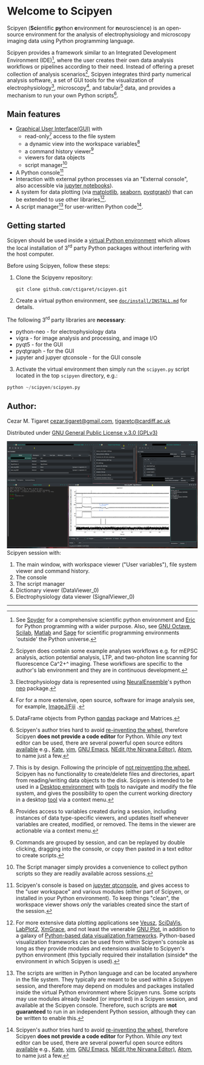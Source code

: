 # Welcome to Scipyen

Scipyen (**Sci**entific **py**thon **e**nvironment for **n**euroscience) is an
open-source environment for the analysis of electrophysiology and 
microscopy imaging data using Python programming language. 

Scipyen provides a framework similar to an Integrated 
Development Environment (IDE)[^1], where the user creates their own data 
analysis workflows or pipelines according to their need. Instead of offering a preset collection of analysis scenarios[^2], Scipyen integrates
third party numerical analysis software, a set of GUI tools for the visualization
of electrophysiology[^3], microscopy[^4], and tabular[^5] data, and provides a mechanism to run your own Python scripts[^6].

## Main features
* [Graphical User Interface](https://en.wikipedia.org/wiki/Graphical_user_interface)[(GUI)](#Scipyen_screenshot) with 
    - read-only[^7] access to the file system
    - a dynamic view into the workspace variables[^8]
    - a command history viewer[^9]
    - viewers for data objects
    - script manager[^10]
* A Python console[^11]
* Interaction with external python processes via an "External console", also accessible via [jupyter notebooks](https://jupyter.org/)).
* A system for data plotting (via [matplotlib](https://matplotlib.org/), [seaborn](https://seaborn.pydata.org/), [pyqtgraph](https://www.pyqtgraph.org/)) that can be extended to use other libraries[^12].
* A script manager[^13] for user-written Python code[^6].

## <a name=use_virtual_environment></a>Getting started
Scipyen should be used inside a [virtual Python environment](https://www.google.com/search?q=virtual+python+environment) which allows the local installation of 3<sup>rd</sup> party Python packages without interfering with the host computer. 

Before using Scipyen, follow these steps:

1. Clone the Scipyenv repository:
    ```
    git clone github.com/ctigaret/scipyen.git
    ```
2. Create a virtual python environment, see [`doc/install/INSTALL.md`](doc/install/INSTALL.md) for details.

The following 3<sup>rd</sup> party libraries are **necessary**:

* python-neo - for electrophysiology data
* vigra - for image analysis and processing, and image I/O
* pyqt5 - for the GUI
* pyqtgraph - for the GUI
* jupyter and jupyer qtconsole - for the GUI console


3. Activate the virtual environment then simply run the `scipyen.py` script located
in the top `scipyen` directory, e.g.:
```python
python ~/scipyen/scipyen.py
```


## Author:
Cezar M. Tigaret <cezar.tigaret@gmail.com>, <tigaretc@cardiff.ac.uk>

Distributed under [GNU General Public License v.3.0 (GPLv3)](https://www.gnu.org/licenses/gpl-3.0.en.html)


<a name=Scipyen_screenshot> ![Scipyen Screenshot](doc/ScipyenScreenshot1.png)</a>
Scipyen session with:

1. The main window, with workspace viewer ("User variables"), file system viewer and command history.
2. The console
3. The script manager
4. Dictionary viewer (DataViewer_0)
5. Electrophysiology data viewer (SignalViewer_0)



* * * 

[^1]: See [Spyder](https://www.spyder-ide.org/) for a comprehensive scientific python environment
and [Eric](https://www.spyder-ide.org/) for Python programming with a wider purpose.
Also, see [GNU Octave](https://octave.org/), [Scilab](https://www.scilab.org/),
[Matlab](https://www.mathworks.com/products/matlab.html) 
and [Sage](https://www.sagemath.org/) for scientific programming environments 'outside' the Python universe.

[^2]: Scipyen does contain some example analyses workflows e.g. for mEPSC analysis, action potential analysis, LTP, and two-photon line scanning 
for fluorescence Ca^2+^ imaging. These workflows are specific to the author's lab environment and they are in continuous development.

[^3]: Electrophysiology data is represented using [NeuralEnsemble](https://github.com/NeuralEnsemble)'s python [neo](https://github.com/NeuralEnsemble/python-neo) package.

[^4]: For for a more extensive,
open source, software for image analysis see, for example, [ImageJ/Fiji](https://fiji.sc/) .

[^5]: DataFrame objects from Python [pandas](https://pandas.pydata.org/) package and Matrices.

[^6]: Scipyen's author tries hard to avoid [re-inventing the wheel](https://en.wikipedia.org/wiki/Reinventing_the_wheel), therefore Scipyen **does not provide a code editor** for Python. While *any* text editor can be used, there are several powerful open source editors [available](https://en.wikipedia.org/wiki/List_of_text_editors) e.g., [Kate](https://kate-editor.org/), [vim](https://www.vim.org/), [GNU Emacs](https://www.gnu.org/software/emacs/), [NEdit (the Nirvana Editor)](https://sourceforge.net/projects/nedit/files/nedit-source/), [Atom](https://github.com/atom/atom), to name just a few.

[^7]: This is by design. Following the principle of [not reinventing the wheel](https://en.wikipedia.org/wiki/Reinventing_the_wheel)[^6], Scipyen has no functionality to create/delete files and directories, apart from reading/writing data objects to the disk. Scipyen is intended to be used in a [Desktop environment](https://en.wikipedia.org/wiki/Desktop_environment) with [tools](https://en.wikipedia.org/wiki/File_manager) to navigate and modify the file system, and gives the possibility to open the current working directory in a desktop [tool](https://en.wikipedia.org/wiki/File_manager) via a context menu.

[^8]: Provides access to variables created during a session, including instances of data type-specific viewers, and updates itself whenever variables are created, modified, or removed. The items in the viewer are actionable via a context menu.

[^9]: Commands are grouped by session, and can be replayed by double clicking, dragging into the console, or copy then pasted in a text editor to create scripts.

[^10]: The Script manager simply provides a convenience to collect python scripts so they are readily available across sessions. 

[^11]: Scipyen's console is based on [jupyter qtconsole](https://qtconsole.readthedocs.io/en/stable/index.html), and gives access to the "user workspace"[^7] and various modules (either part of Scipyen, or installed in your Python environment). To keep things "clean", the workspace viewer shows *only* the variables created since the start of the session.

[^12]: For more extensive data plotting applications see [Veusz](https://veusz.github.io/), [SciDaVis](https://scidavis.sourceforge.net/), [LabPlot2](https://labplot.kde.org/), [XmGrace](https://plasma-gate.weizmann.ac.il/Grace/), and not least the venerable [GNU Plot](http://www.gnuplot.info/), in addition to a galaxy of [Python-based data visualization frameworks](https://www.google.com/search?q=data+visualization+in+python). Python-based visualization frameworks can be used from within Scipyen's console as long as they provide modules and extensions available to Scipyen's python environment (this typcially required their installation (sinside* the environment in which Scipyen is used).


[^13]: The scripts are written in Python language and can be located anywhere in the file system. They typically are meant to be used within a Scipyen session, and therefore may depend on modules and packages installed inside the virtual Python environment where Scipyen runs. Some scripts may use modules already loaded (or imported) in a Scipyen session, and available at the Scipyen console. Therefore, such scripts are **not guaranteed** to run in an independent Python session, although they can be written to enable this.








